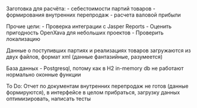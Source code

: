 Заготовка для расчёта:
    - себестоимости партий товаров
    - формирования внутренних перепродаж
    - расчета валовой прибыли

Прочие цели:
    - Проверка интеграции с Jasper Reports
    - Оценить пригодность OpenXava для небольших проектов
    - Проверить локализацию

Данные о поступивших партиях и реализациях товаров загружаются из двух файлов, формат xml (данные фантазийные, разумеется)

База данных - Postgresql, потому как в H2 in-memory db не работают нормально оконные функции

To Do: Отчет по документам внутренних перепродаж не готов (данные формируются), в интерфейсе в целом прибраться, загрузку данных оптимизировать, написать тесты
